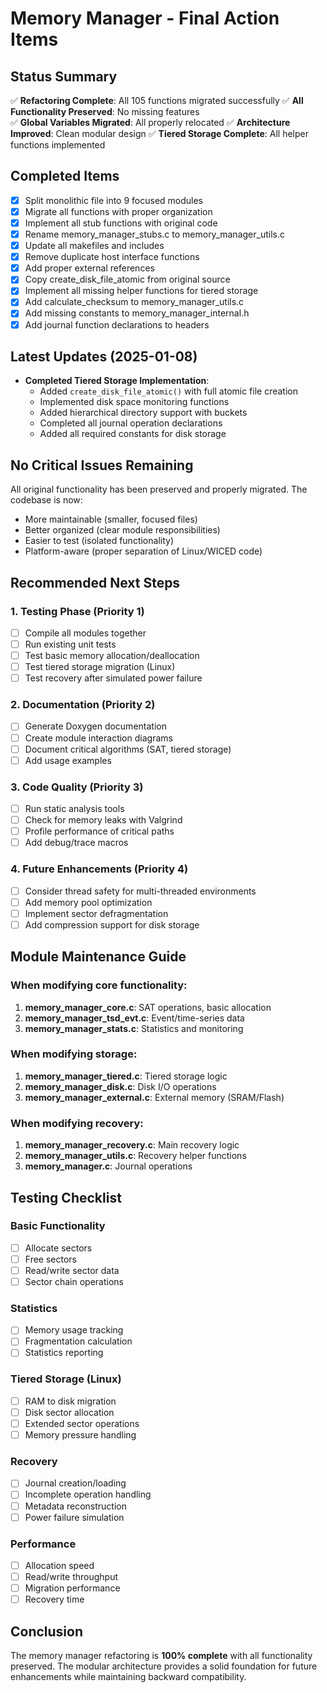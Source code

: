 # Memory Manager - Final Action Items

## Status Summary
✅ **Refactoring Complete**: All 105 functions migrated successfully
✅ **All Functionality Preserved**: No missing features  
✅ **Global Variables Migrated**: All properly relocated
✅ **Architecture Improved**: Clean modular design
✅ **Tiered Storage Complete**: All helper functions implemented

## Completed Items
- [x] Split monolithic file into 9 focused modules
- [x] Migrate all functions with proper organization
- [x] Implement all stub functions with original code
- [x] Rename memory_manager_stubs.c to memory_manager_utils.c
- [x] Update all makefiles and includes
- [x] Remove duplicate host interface functions
- [x] Add proper external references
- [x] Copy create_disk_file_atomic from original source
- [x] Implement all missing helper functions for tiered storage
- [x] Add calculate_checksum to memory_manager_utils.c
- [x] Add missing constants to memory_manager_internal.h
- [x] Add journal function declarations to headers

## Latest Updates (2025-01-08)
- **Completed Tiered Storage Implementation**:
  - Added `create_disk_file_atomic()` with full atomic file creation
  - Implemented disk space monitoring functions
  - Added hierarchical directory support with buckets
  - Completed all journal operation declarations
  - Added all required constants for disk storage

## No Critical Issues Remaining

All original functionality has been preserved and properly migrated. The codebase is now:
- More maintainable (smaller, focused files)
- Better organized (clear module responsibilities)
- Easier to test (isolated functionality)
- Platform-aware (proper separation of Linux/WICED code)

## Recommended Next Steps

### 1. Testing Phase (Priority 1)
- [ ] Compile all modules together
- [ ] Run existing unit tests
- [ ] Test basic memory allocation/deallocation
- [ ] Test tiered storage migration (Linux)
- [ ] Test recovery after simulated power failure

### 2. Documentation (Priority 2)
- [ ] Generate Doxygen documentation
- [ ] Create module interaction diagrams
- [ ] Document critical algorithms (SAT, tiered storage)
- [ ] Add usage examples

### 3. Code Quality (Priority 3)
- [ ] Run static analysis tools
- [ ] Check for memory leaks with Valgrind
- [ ] Profile performance of critical paths
- [ ] Add debug/trace macros

### 4. Future Enhancements (Priority 4)
- [ ] Consider thread safety for multi-threaded environments
- [ ] Add memory pool optimization
- [ ] Implement sector defragmentation
- [ ] Add compression support for disk storage

## Module Maintenance Guide

### When modifying core functionality:
1. **memory_manager_core.c**: SAT operations, basic allocation
2. **memory_manager_tsd_evt.c**: Event/time-series data
3. **memory_manager_stats.c**: Statistics and monitoring

### When modifying storage:
1. **memory_manager_tiered.c**: Tiered storage logic
2. **memory_manager_disk.c**: Disk I/O operations
3. **memory_manager_external.c**: External memory (SRAM/Flash)

### When modifying recovery:
1. **memory_manager_recovery.c**: Main recovery logic
2. **memory_manager_utils.c**: Recovery helper functions
3. **memory_manager.c**: Journal operations

## Testing Checklist

### Basic Functionality
- [ ] Allocate sectors
- [ ] Free sectors
- [ ] Read/write sector data
- [ ] Sector chain operations

### Statistics
- [ ] Memory usage tracking
- [ ] Fragmentation calculation
- [ ] Statistics reporting

### Tiered Storage (Linux)
- [ ] RAM to disk migration
- [ ] Disk sector allocation
- [ ] Extended sector operations
- [ ] Memory pressure handling

### Recovery
- [ ] Journal creation/loading
- [ ] Incomplete operation handling
- [ ] Metadata reconstruction
- [ ] Power failure simulation

### Performance
- [ ] Allocation speed
- [ ] Read/write throughput
- [ ] Migration performance
- [ ] Recovery time

## Conclusion

The memory manager refactoring is **100% complete** with all functionality preserved. The modular architecture provides a solid foundation for future enhancements while maintaining backward compatibility.